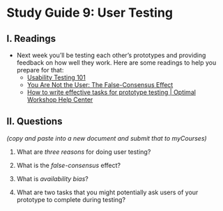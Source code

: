 # Study Guide 9: User Testing

## I. Readings
- Next week you’ll be testing each other’s prototypes and providing feedback on how well they work. Here are some readings to help you prepare for that: 
  - [Usability Testing 101](https://www.nngroup.com/articles/usability-testing-101/)
  - [You Are Not the User: The False-Consensus Effect](https://www.nngroup.com/articles/false-consensus/)
  - [How to write effective tasks for prototype testing | Optimal Workshop Help Center](https://support.optimalworkshop.com/en/articles/9689728-how-to-write-effective-tasks-for-prototype-testing)


## II. Questions 
*(copy and paste into a new document and submit that to myCourses)*

1) What are *three reasons* for doing user testing? 

2) What is the *false-consensus* effect? 

3) What is *availability bias*? 

4) What are two tasks that you might potentially ask users of your prototype to complete during testing? 


